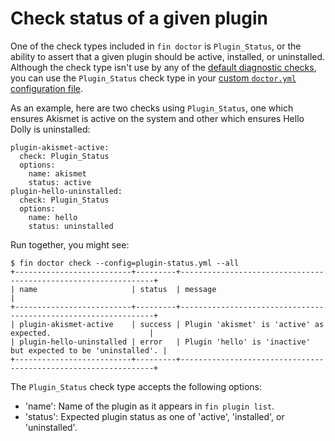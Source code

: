 # Check status of a given plugin

One of the check types included in `fin doctor` is `Plugin_Status`, or the ability to assert that a given plugin should be active, installed, or uninstalled. Although the check type isn't use by any of the [default diagnostic checks](https://make.wordpress.org/cli/handbook/guides/doctor/doctor-default-checks/), you can use the `Plugin_Status` check type in your [custom `doctor.yml` configuration file](https://make.wordpress.org/cli/handbook/guides/doctor/doctor-customize-config/).

As an example, here are two checks using `Plugin_Status`, one which ensures Akismet is active on the system and other which ensures Hello Dolly is uninstalled:

    plugin-akismet-active:
      check: Plugin_Status
      options:
        name: akismet
        status: active
    plugin-hello-uninstalled:
      check: Plugin_Status
      options:
        name: hello
        status: uninstalled


Run together, you might see:

    $ fin doctor check --config=plugin-status.yml --all
    +--------------------------+---------+----------------------------------------------------------------+
    | name                     | status  | message                                                        |
    +--------------------------+---------+----------------------------------------------------------------+
    | plugin-akismet-active    | success | Plugin 'akismet' is 'active' as expected.                      |
    | plugin-hello-uninstalled | error   | Plugin 'hello' is 'inactive' but expected to be 'uninstalled'. |
    +--------------------------+---------+----------------------------------------------------------------+


The `Plugin_Status` check type accepts the following options:

* 'name': Name of the plugin as it appears in `fin plugin list`.
* 'status': Expected plugin status as one of 'active', 'installed', or 'uninstalled'.
